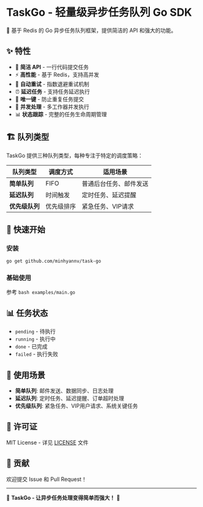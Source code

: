 # TaskGo - 轻量级异步任务队列 Go SDK

🚀 基于 Redis 的 Go 异步任务队列框架，提供简洁的 API 和强大的功能。

## ✨ 特性

- 🎯 **简洁 API** - 一行代码提交任务
- ⚡ **高性能** - 基于 Redis，支持高并发
- 🔄 **自动重试** - 指数退避重试机制
- ⏰ **延迟任务** - 支持任务延迟执行
- 🔐 **唯一键** - 防止重复任务提交
- 👥 **并发处理** - 多工作器并发执行
- 📊 **状态跟踪** - 完整的任务生命周期管理

## 🏗️ 队列类型

TaskGo 提供三种队列类型，每种专注于特定的调度策略：

| 队列类型 | 调度方式 | 适用场景 |
|----------|----------|----------|
| **简单队列** | FIFO | 普通后台任务、邮件发送 |
| **延迟队列** | 时间触发 | 定时任务、延迟提醒 |
| **优先级队列** | 优先级排序 | 紧急任务、VIP请求 |

## 🚀 快速开始

### 安装

```bash
go get github.com/minhyannv/task-go
```

### 基础使用

参考 ```bash examples/main.go```

## 📊 任务状态

- `pending` - 待执行
- `running` - 执行中  
- `done` - 已完成
- `failed` - 执行失败

## 📝 使用场景

- **简单队列**: 邮件发送、数据同步、日志处理
- **延迟队列**: 定时任务、延迟提醒、订单超时处理
- **优先级队列**: 紧急任务、VIP用户请求、系统关键任务

## 📄 许可证

MIT License - 详见 [LICENSE](LICENSE) 文件

## 🤝 贡献

欢迎提交 Issue 和 Pull Request！

---

🎉 **TaskGo - 让异步任务处理变得简单而强大！** 🚀 